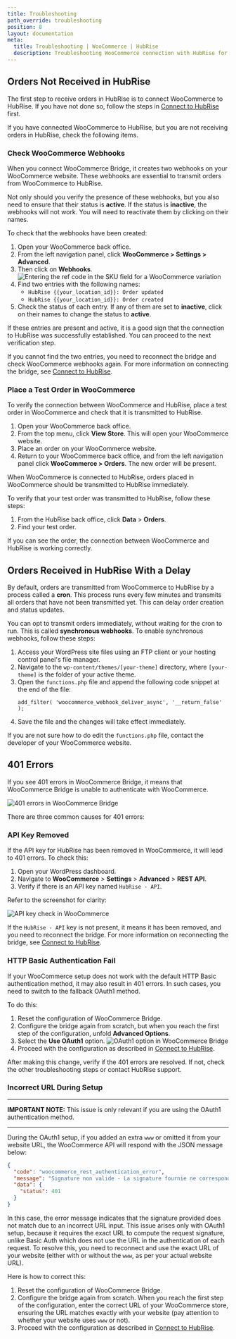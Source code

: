 ```yaml
---
title: Troubleshooting
path_override: troubleshooting
position: 8
layout: documentation
meta:
  title: Troubleshooting | WooCommerce | HubRise
  description: Troubleshooting WooCommerce connection with HubRise for your EPOS and other apps to work as a cohesive whole. Connect apps and synchronise your data.
---
```


## Orders Not Received in HubRise

The first step to receive orders in HubRise is to connect WooCommerce to HubRise. If you have not done so, follow the steps in [Connect to HubRise](/apps/woocommerce/connect-hubrise) first.

If you have connected WooCommerce to HubRise, but you are not receiving orders in HubRise, check the following items.

### Check WooCommerce Webhooks

When you connect WooCommerce Bridge, it creates two webhooks on your WooCommerce website. These webhooks are essential to transmit orders from WooCommerce to HubRise.

Not only should you verify the presence of these webhooks, but you also need to ensure that their status is **active**. If the status is **inactive**, the webhooks will not work. You will need to reactivate them by clicking on their names.

To check that the webhooks have been created:

1. Open your WooCommerce back office.
1. From the left navigation panel, click **WooCommerce > Settings > Advanced**.
1. Then click on **Webhooks**.
   ![Entering the ref code in the SKU field for a WooCommerce variation](./images/010-woocommerce-webhooks.png)
1. Find two entries with the following names:
   - `HubRise {{your_location_id}}: Order updated`
   - `HubRise {{your_location_id}}: Order created`
1. Check the status of each entry. If any of them are set to **inactive**, click on their names to change the status to **active**.

If these entries are present and active, it is a good sign that the connection to HubRise was successfully established. You can proceed to the next verification step.

If you cannot find the two entries, you need to reconnect the bridge and check WooCommerce webhooks again. For more information on connecting the bridge, see [Connect to HubRise](/apps/woocommerce/connect-hubrise).

### Place a Test Order in WooCommerce

To verify the connection between WooCommerce and HubRise, place a test order in WooCommerce and check that it is transmitted to HubRise.

1. Open your WooCommerce back office.
1. From the top menu, click **View Store**. This will open your WooCommerce website.
1. Place an order on your WooCommerce website.
1. Return to your WooCommerce back office, and from the left navigation panel click **WooCommerce > Orders**. The new order will be present.

When WooCommerce is connected to HubRise, orders placed in WooCommerce should be transmitted to HubRise immediately.

To verify that your test order was transmitted to HubRise, follow these steps:

1. From the HubRise back office, click **Data** > **Orders**.
1. Find your test order.

If you can see the order, the connection between WooCommerce and HubRise is working correctly.

## Orders Received in HubRise With a Delay

By default, orders are transmitted from WooCommerce to HubRise by a process called a **cron**. This process runs every few minutes and transmits all orders that have not been transmitted yet. This can delay order creation and status updates.

You can opt to transmit orders immediately, without waiting for the cron to run. This is called **synchronous webhooks**. To enable synchronous webhooks, follow these steps:

1. Access your WordPress site files using an FTP client or your hosting control panel's file manager.
1. Navigate to the `wp-content/themes/[your-theme]` directory, where `[your-theme]` is the folder of your active theme.
1. Open the `functions.php` file and append the following code snippet at the end of the file:
   ```
   add_filter( 'woocommerce_webhook_deliver_async', '__return_false' );
   ```
1. Save the file and the changes will take effect immediately.

If you are not sure how to do edit the `functions.php` file, contact the developer of your WooCommerce website.

## 401 Errors

If you see 401 errors in WooCommerce Bridge, it means that WooCommerce Bridge is unable to authenticate with WooCommerce.

![401 errors in WooCommerce Bridge](./images/015-woocommerce-401-errors.png)

There are three common causes for 401 errors:

### API Key Removed

If the API key for HubRise has been removed in WooCommerce, it will lead to 401 errors. To check this:

1. Open your WordPress dashboard.
1. Navigate to **WooCommerce** > **Settings** > **Advanced** > **REST API**.
1. Verify if there is an API key named `HubRise - API`.

Refer to the screenshot for clarity:

![API key check in WooCommerce](./images/014-woocommerce-rest-api.png)

If the `HubRise - API` key is not present, it means it has been removed, and you need to reconnect the bridge. For more information on reconnecting the bridge, see [Connect to HubRise](/apps/woocommerce/connect-hubrise).

### HTTP Basic Authentication Fail

If your WooCommerce setup does not work with the default HTTP Basic authentication method, it may also result in 401 errors. In such cases, you need to switch to the fallback OAuth1 method.

To do this:

1. Reset the configuration of WooCommerce Bridge.
1. Configure the bridge again from scratch, but when you reach the first step of the configuration, unfold **Advanced Options**.
1. Select the **Use OAuth1** option.
   ![OAuth1 option in WooCommerce Bridge](./images/013-woocommerce-step-1-advanced.png)
1. Proceed with the configuration as described in [Connect to HubRise](/apps/woocommerce/connect-hubrise).

After making this change, verify if the 401 errors are resolved. If not, check the other troubleshooting steps or contact HubRise support.

### Incorrect URL During Setup

---

**IMPORTANT NOTE:** This issue is only relevant if you are using the OAuth1 authentication method.

---

During the OAuth1 setup, if you added an extra `www` or omitted it from your website URL, the WooCommerce API will respond with the JSON message below:

```json
{
  "code": "woocommerce_rest_authentication_error",
  "message": "Signature non valide - La signature fournie ne correspond pas.",
  "data": {
    "status": 401
  }
}
```

In this case, the error message indicates that the signature provided does not match due to an incorrect URL input. This issue arises only with OAuth1 setup, because it requires the exact URL to compute the request signature, unlike Basic Auth which does not use the URL in the authentication of each request. To resolve this, you need to reconnect and use the exact URL of your website (either with or without the `www`, as per your actual website URL).

Here is how to correct this:

1. Reset the configuration of WooCommerce Bridge.
1. Configure the bridge again from scratch. When you reach the first step of the configuration, enter the correct URL of your WooCommerce store, ensuring the URL matches exactly with your website (pay attention to whether your website uses `www` or not).
1. Proceed with the configuration as described in [Connect to HubRise](/apps/woocommerce/connect-hubrise).
